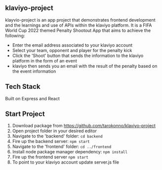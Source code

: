 ## klaviyo-project

klayvio-project is an app project that demonstrates frontend development and the learnings and use of APIs within the klaviyo platform. It is a FIFA World Cup 2022 themed Penalty Shootout App that aims to achieve the following:
- Enter the email address associated to your klaviyo account
- Select your team, opponent and player for the penalty kick
- Click the 'Shoot' button that sends the information to the klaviyo platform in the form of an event
- klaviyo then sends you an email with the result of the penalty based on the event information

## Tech Stack
Built on Express and React

## Start Project

1. Download package from https://github.com/tarokonno/klaviyo-project
2. Open project folder in your desired editor
3. Navigate to the 'backend' folder: `cd backend`
4. Fire up the backend server: `npm start`
5. Navigate to the 'frontend' folder: `cd ../frontend`
6. Install node package manager dependency: `npm install`
7. Fire up the frontend server `npm start`
8. To point to your klaviyo account update server.js file